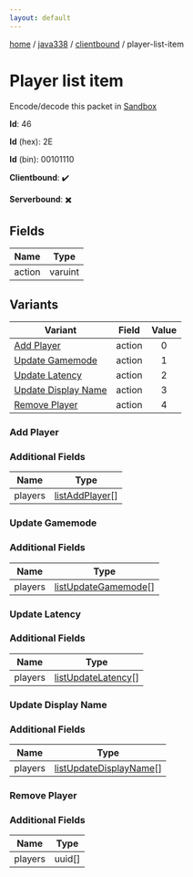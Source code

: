 ```yaml
---
layout: default
---
```


[home](/)  /  [java338](/protocol/java338)  /  [clientbound](/protocol/java338/clientbound)  /  player-list-item

# Player list item

Encode/decode this packet in [Sandbox](../../../sandbox/java338#clientbound.player_list_item)

**Id**: 46

**Id** (hex): 2E

**Id** (bin): 00101110

**Clientbound**: ✔️

**Serverbound**: ✖️

## Fields

Name | Type
---|---
action | varuint

## Variants

Variant | Field | Value
---|---|:---:
[Add Player](#add_player) | action | 0
[Update Gamemode](#update_gamemode) | action | 1
[Update Latency](#update_latency) | action | 2
[Update Display Name](#update_display_name) | action | 3
[Remove Player](#remove_player) | action | 4

### Add Player

### Additional Fields

Name | Type
---|---
players | [listAddPlayer](/protocol/java338/types/list-add-player)[]

### Update Gamemode

### Additional Fields

Name | Type
---|---
players | [listUpdateGamemode](/protocol/java338/types/list-update-gamemode)[]

### Update Latency

### Additional Fields

Name | Type
---|---
players | [listUpdateLatency](/protocol/java338/types/list-update-latency)[]

### Update Display Name

### Additional Fields

Name | Type
---|---
players | [listUpdateDisplayName](/protocol/java338/types/list-update-display-name)[]

### Remove Player

### Additional Fields

Name | Type
---|---
players | uuid[]
